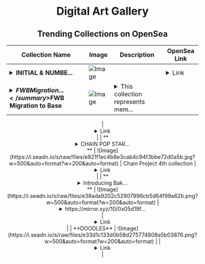 <div align="center">

# Digital Art Gallery

## Trending Collections on OpenSea

| Collection Name                       | Image                                                                                     | Description                       | OpenSea Link                                                                                          |
|---------------------------------------|-------------------------------------------------------------------------------------------|-----------------------------------|--------------------------------------------------------------------------------------------------------|
| **<details><summary>INITIAL & NUMBE...</summary>INITIAL & NUMBER</details>** | ![Image](https://i.seadn.io/s/raw/files/2141da551aa167c1faf288bf1ed07d74.gif?w=500&auto=format?w=200&auto=format) |  | <details><summary>Link</summary>[INITIAL & NUMBER](https://opensea.io/collection/initial-number)</details> |
| **<details><summary>$FWB Migration ...</summary>$FWB Migration to Base</details>** | ![Image](https://i.seadn.io/s/raw/files/a66bc08e0fbc6c3c6ec0ebbb168b08fa.jpg?w=500&auto=format?w=200&auto=format) | <details><summary>This collection represents mem...</summary>This collection represents memberships in the following Party: $FWB Migration to Base. Head to https://base.party.app/party/0x8b557d73607328138f0bbcef1017949b7ab484cd to view the Party's latest activity.

</details> | <details><summary>Link</summary>[$FWB Migration to Base](https://opensea.io/collection/fwb-migration-to-base-2)</details> |
| **<details><summary>CHAIN  POP STAR...</summary>CHAIN  POP STARS (CPS)</details>** | ![Image](https://i.seadn.io/s/raw/files/e921f1ec4b8e3cab4c94f3bbe72d0a5b.jpg?w=500&auto=format?w=200&auto=format) | Chain Project 4th collection | <details><summary>Link</summary>[CHAIN  POP STARS (CPS)](https://opensea.io/collection/chain-pop-stars-cps)</details> |
| **<details><summary>Introducing Bak...</summary>Introducing BakerFi v1.2: Multi-Chain Expansion, New Strategies, and More!</details>** | ![Image](https://i.seadn.io/s/raw/files/e38ada9202c52907996cb5d64f99a62b.png?w=500&auto=format?w=200&auto=format) | <details><summary>https://mirror.xyz/10/0x05d19f...</summary>https://mirror.xyz/10/0x05d19f0509395d94a3cea7afcd3c2754e084b456</details> | <details><summary>Link</summary>[Introducing BakerFi v1.2: Multi-Chain Expansion, New Strategies, and More!](https://opensea.io/collection/introducing-bakerfi-v1-2-multi-chain-expansion-new)</details> |
| **DOODLES** | ![Image](https://i.seadn.io/s/raw/files/e33d1c133d0b58d275774808a5b03876.png?w=500&auto=format?w=200&auto=format) |  | <details><summary>Link</summary>[DOODLES](https://opensea.io/collection/doodles-163)</details> |

</div>